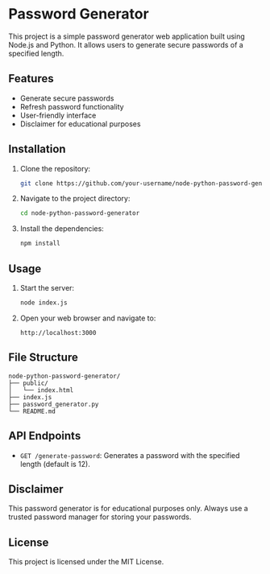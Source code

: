 # Password Generator

This project is a simple password generator web application built using Node.js and Python. It allows users to generate secure passwords of a specified length.

## Features

- Generate secure passwords
- Refresh password functionality
- User-friendly interface
- Disclaimer for educational purposes

## Installation

1. Clone the repository:
    ```sh
    git clone https://github.com/your-username/node-python-password-generator.git
    ```
2. Navigate to the project directory:
    ```sh
    cd node-python-password-generator
    ```
3. Install the dependencies:
    ```sh
    npm install
    ```

## Usage

1. Start the server:
    ```sh
    node index.js
    ```
2. Open your web browser and navigate to:
    ```
    http://localhost:3000
    ```

## File Structure

```
node-python-password-generator/
├── public/
│   └── index.html
├── index.js
├── password_generator.py
└── README.md
```

## API Endpoints

- `GET /generate-password`: Generates a password with the specified length (default is 12).

## Disclaimer

This password generator is for educational purposes only. Always use a trusted password manager for storing your passwords.

## License

This project is licensed under the MIT License.
